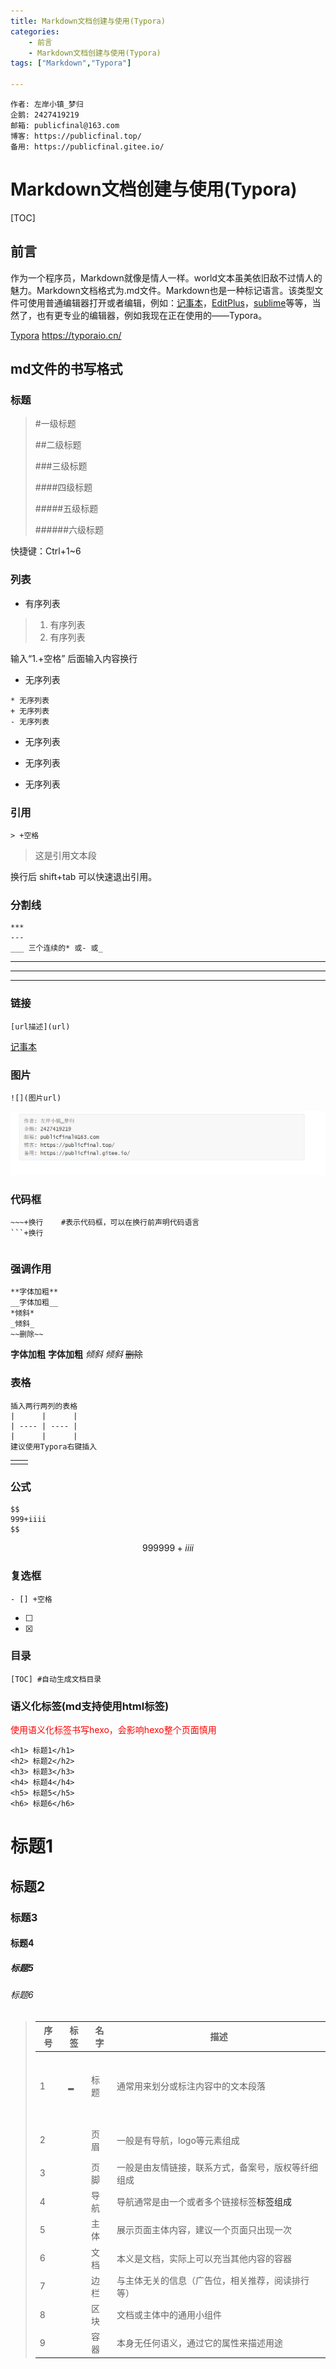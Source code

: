 ```yaml
---
title: Markdown文档创建与使用(Typora)
categories: 
	- 前言
	- Markdown文档创建与使用(Typora)
tags: ["Markdown","Typora"]

---
```


```
作者: 左岸小镇_梦归
企鹅: 2427419219
邮箱: publicfinal@163.com
博客: https://publicfinal.top/
备用: https://publicfinal.gitee.io/
```

# Markdown文档创建与使用(Typora)

[TOC]

<!-- more -->

## 前言

​		作为一个程序员，Markdown就像是情人一样。world文本虽美依旧敌不过情人的魅力。Markdown文档格式为.md文件。Markdown也是一种标记语言。该类型文件可使用普通编辑器打开或者编辑，例如：[记事本](https://notepad-plus-plus.org/)，[EditPlus](https://so.csdn.net/so/search?q=EditPlus&spm=1001.2101.3001.7020)，[sublime](http://www.sublimetext.com/)等等，当然了，也有更专业的编辑器，例如我现在正在使用的——Typora。

[Typora](https://typoraio.cn) https://typoraio.cn/

## md文件的书写格式

### 标题 

> #一级标题
>
> ##二级标题
>
> ###三级标题
>
> ####四级标题
>
> #####五级标题
>
> ######六级标题

快捷键：Ctrl+1~6

### 列表

* 有序列表

> 1. 有序列表
> 2. 有序列表

输入“1.+空格”  后面输入内容换行

* 无序列表

```
* 无序列表
+ 无序列表
- 无序列表
```

* 无序列表
+ 无序列表

- 无序列表

### 引用

```
> +空格
```

>这是引用文本段

换行后 shift+tab 可以快速退出引用。

### 分割线

```
***
---
___ 三个连续的* 或- 或_

```

***

---

___

### 链接

```
[url描述](url)
```

[记事本](https://notepad-plus-plus.org/)

### 图片

```
![](图片url)
```

![](../../imgae/Markdown文档创建与使用(Typora)/image-20220730130917194.png)

### 代码框

~~~apl
​~~~+换行    #表示代码框，可以在换行前声明代码语言 
```+换行
~~~

```java

```

### 强调作用

```
**字体加粗**
__字体加粗__
*倾斜*
_倾斜_
~~删除~~
```

**字体加粗**
__字体加粗__
*倾斜*
_倾斜_
~~删除~~

### 表格

```
插入两行两列的表格
|      |      |
| ---- | ---- |
|      |      |
建议使用Typora右键插入
```



|      |      |
| ---: | :--: |
|      |      |

### 公式

```
$$
999+iiii
$$
```


$$
999999+iiii
$$

### 复选框

```
- [] +空格 
```

- [ ] 

- [x] 

### 目录

```
[TOC] #自动生成文档目录
```

### 语义化标签(md支持使用html标签)

<div><font color=red>使用语义化标签书写hexo，会影响hexo整个页面慎用</font></div>

```
<h1> 标题1</h1>
<h2> 标题2</h2>
<h3> 标题3</h3>
<h4> 标题4</h4>
<h5> 标题5</h5>
<h6> 标题6</h6>
```

<h1> 标题1</h1>
<h2> 标题2</h2>
<h3> 标题3</h3>
<h4> 标题4</h4>
<h5> 标题5</h5>
<h6> 标题6</h6>

> | 序号 | 标签      | 名字 | 描述                                               |
> | ---- | --------- | ---- | -------------------------------------------------- |
> | 1    | <h1>-<h6> | 标题 | 通常用来划分或标注内容中的文本段落                 |
> | 2    | <header>  | 页眉 | 一般是有导航，logo等元素组成                       |
> | 3    | <footer>  | 页脚 | 一般是由友情链接，联系方式，备案号，版权等纤细组成 |
> | 4    | <nav>     | 导航 | 导航通常是由一个或者多个链接标签<a>标签组成        |
> | 5    | <main>    | 主体 | 展示页面主体内容，建议一个页面只出现一次           |
> | 6    | <article> | 文档 | 本义是文档，实际上可以充当其他内容的容器           |
> | 7    | <aside>   | 边栏 | 与主体无关的信息（广告位，相关推荐，阅读排行等）   |
> | 8    | <section> | 区块 | 文档或主体中的通用小组件                           |
> | 9    | <div>     | 容器 | 本身无任何语义，通过它的属性来描述用途             |
>
> 




